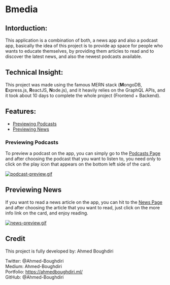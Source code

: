 # Bmedia

## Intorduction:
This application is a combination of both, a news app and also a podcast app, basically the idea of this project is to provide ap space for people who wants to educate themselves, by providing them articles to read and to discover the latest news, and also the newest podcasts available.

## Technical Insight:
This project was made using the famous MERN stack (**M**ongoDB, **E**xpress.js, **R**eactJS, **N**ode.js), and it heavily relies on the GraphQL APIs, and it took about 10 days to complete the whole project (Frontend + Backend).

## Features:

- [Previewing Podcasts](#podcasts)
- [Previewing News](#news)

### <a id="podcasts"></a> Previewing Podcasts

To preview a podcast on the app, you can simply go to the [Podcasts Page](https://hungry-albattani-982bde.netlify.app/) and after choosing the podcast that you want to listen to, you need only to click on the play icon that appears on the bottom left side of the card.

[![podcast-preview.gif](https://s9.gifyu.com/images/podcast-preview.gif)](https://gifyu.com/image/GeKu)

## <a id="#news"></a> Previewing News

If you want to read a news article on the app, you can hit to the [News Page](https://hungry-albattani-982bde.netlify.app/#/news) and after choosing the article that you want to read, just click on the more info link on the card, and enjoy reading.

[![news-preview.gif](https://s9.gifyu.com/images/news-preview.gif)](https://gifyu.com/image/GeKY)

## Credit

This project is fully developed by: Ahmed Boughdiri

Twitter: @Ahmed-Boughdiri  
Medium: Ahmed-Boughdiri  
Portfolio: https://ahmedboughdiri.ml/  
GitHub: @Ahmed-Boughdiri  
